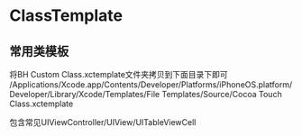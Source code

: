 # ClassTemplate
## 常用类模板

将BH Custom Class.xctemplate文件夹拷贝到下面目录下即可
/Applications/Xcode.app/Contents/Developer/Platforms/iPhoneOS.platform/Developer/Library/Xcode/Templates/File Templates/Source/Cocoa Touch Class.xctemplate

包含常见UIViewController/UIView/UITableViewCell
